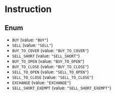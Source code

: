 # Instruction

## Enum

* `BUY` (value: `"BUY"`)
* `SELL` (value: `"SELL"`)
* `BUY_TO_COVER` (value: `"BUY_TO_COVER"`)
* `SELL_SHORT` (value: `"SELL_SHORT"`)
* `BUY_TO_OPEN` (value: `"BUY_TO_OPEN"`)
* `BUY_TO_CLOSE` (value: `"BUY_TO_CLOSE"`)
* `SELL_TO_OPEN` (value: `"SELL_TO_OPEN"`)
* `SELL_TO_CLOSE` (value: `"SELL_TO_CLOSE"`)
* `EXCHANGE` (value: `"EXCHANGE"`)
* `SELL_SHORT_EXEMPT` (value: `"SELL_SHORT_EXEMPT"`)
